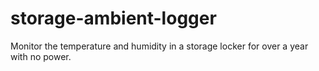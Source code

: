 # storage-ambient-logger
Monitor the temperature and humidity in a storage locker for over a year with no power.
